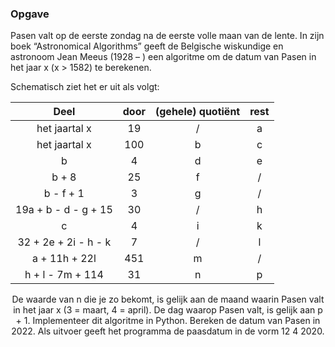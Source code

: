 ### Opgave

Pasen valt op de eerste zondag na de eerste volle maan van de lente. In zijn boek “Astronomical Algorithms” geeft de Belgische wiskundige en astronoom Jean Meeus (1928 – ) een algoritme om de datum van Pasen in het jaar x (x > 1582) te berekenen.

Schematisch ziet het er uit als volgt:

<div align="center">

| Deel                  | door | (gehele) quotiënt | rest |
|:---------------------:|:----:|:-----------------:|:----:|
| het jaartal x         | 19   | /                 | a    |
| het jaartal x         | 100  | b                 | c    |
| b                     | 4    | d                 | e    |
| b + 8                 | 25   | f                 | /    |
| b - f + 1             | 3    | g                 | /    |
| 19a + b - d - g + 15  | 30   | /                 | h    |
| c                     | 4    | i                 | k    |
| 32 + 2e + 2i - h - k  | 7    | /                 | l    |
| a + 11h + 22l         | 451  | m                 | /    |
| h + l - 7m + 114      | 31   | n                 | p    |

<div>

De waarde van n die je zo bekomt, is gelijk aan de maand waarin Pasen valt in het jaar x (3 = maart, 4 = april). De dag waarop Pasen valt, is gelijk aan p + 1. Implementeer dit algoritme in Python. Bereken de datum van Pasen in 2022. Als uitvoer geeft het programma de paasdatum in de vorm 12 4 2020.
